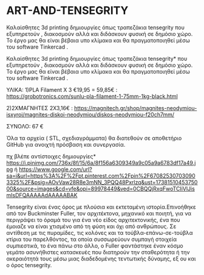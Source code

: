 # ART-AND-TENSEGRITY
Καλαίσθητες 3d printing δημιουργίες όπως τραπεζάκια tensegrity που εξυπηρετούν , διακοσμούν αλλά και διδάσκουν φυσική σε δημόσιο χώρο. Το έργο μας θα είναι βέβαια υπο κλίμακα και θα πραγματοποιηθεί μέσω του software Τinkercad .  

Καλαίσθητες 3d printing δημιουργίες όπως τραπεζάκια tensegrity* που εξυπηρετούν , διακοσμούν αλλά και διδάσκουν φυσική σε δημόσιο χώρο. 
Το έργο μας θα είναι βέβαια υπο κλίμακα και θα πραγματοποιηθεί μέσω του software Τinkercad .

ΥΛΙΚΑ: 
1)PLA Filament X 3 €19,95 = 59,85€  : https://grobotronics.com/sunlu-pla-filament-1-75mm-1kg-black.html

2)2ΧΜΑΓΝΗΤΕΣ   2Χ3,16€ :  https://magnitech.gr/shop/magnites-neodymiou-isxyroi/magnites-diskoi-neodymiou/diskos-neodymiou-f20ch7mm/

ΣΥΝΟΛΟ: 67 € 

Όλα τα αρχεία ( STL, σχεδιαγράμματα) θα διατεθούν σε αποθετήριο GitHub για ανοιχτή πρόσβαση και συνεργασία.

πχ βλέπε αντίστοιχες δημιουργίες* 
https://i.pinimg.com/736x/8f/15/6a/8f156a6309349a9c05a9a6783df17a49.jpg   ή    https://www.google.com/url?sa=i&url=https%3A%2F%2Fpt.pinterest.com%2Fpin%2F670825307030903325%2F&psig=AOvVaw28R8e3mNN_3PQQ48Pxrlzq&ust=1738151045375000&source=images&cd=vfe&opi=89978449&ved=0CBQQjRxqFwoTCIiVlJismIsDFQAAAAAdAAAAABAK

Tensegrity είναι ένας όρος με πλούσια και εκτεταμένη ιστορία.Επινοήθηκε από τον Buckminster Fuller, τον αρχιτέκτονα, μηχανικό και ποιητή, για να περιγράψει το όραμά του για ένα νέο είδος αρχιτεκτονικής, ένα που έμοιαζε να είναι χτισμένο από τη φύση και όχι από ανθρώπους. 
Σε αντίθεση με τις πυραμίδες, τις κολόνες και τα τούβλα-επάνω-σε-τούβλα κτίρια του παρελθόντος, τα οποία συσσωρεύουν συμπαγή στοιχεία συμπιεστικά, το ένα πάνω στο άλλο, ο Fuller φαντάστηκε έναν κόσμο γεμάτο ασυνήθιστες κατασκευές που διατηρούν την σταθερότητα ή την ακεραιότητά τους μέσω μιας διαδεδομένης τεντωτικής δύναμης, εξ ου και ο όρος tensegrity.
